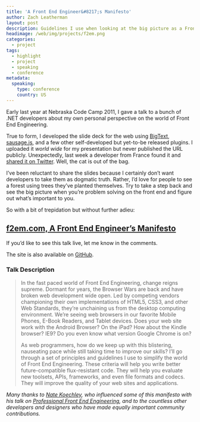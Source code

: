 ```yaml
---
title: 'A Front End Engineer&#8217;s Manifesto'
author: Zach Leatherman
layout: post
description: Guidelines I use when looking at the big picture as a Front End Web Developer.
headimage: /web/img/projects/f2em.png
categories:
  - project
tags:
  - highlight
  - project
  - speaking
  - conference
metadata:
  speaking:
    type: conference
    country: US
---
```


Early last year at Nebraska Code Camp 2011, I gave a talk to a bunch of .NET developers about my own personal perspective on the world of Front End Engineering.

True to form, I developed the slide deck for the web using [BigText][1], [sausage.js][2], and a few other self-developed but yet-to-be released plugins. I uploaded it *world wide* for my presentation but never published the URL publicly. Unexpectedly, last week a developer from France found it and [shared it on Twitter][3]. Well, the cat is out of the bag.

 [1]: /web/bigtext-makes-text-big/
 [2]: http://christophercliff.github.com/sausage/
 [3]: https://twitter.com/NumEricR/status/239298110701068288

I’ve been reluctant to share the slides because I certainly don’t want developers to take them as dogmatic truth. Rather, I’d love for people to see a forest using trees they’ve planted themselves. Try to take a step back and see the big picture when you’re problem solving on the front end and figure out what’s important to you.

So with a bit of trepidation but without further adieu:

## [f2em.com, A Front End Engineer’s Manifesto][4]

 [4]: http://f2em.com

If you’d like to see this talk live, let me know in the comments.

The site is also available on [GitHub][5].

 [5]: https://github.com/zachleat/f2em.com

### Talk Description

> In the fast paced world of Front End Engineering, change reigns supreme. Dormant for years, the Browser Wars are back and have broken web development wide open. Led by competing vendors championing their own implementations of HTML5, CSS3, and other Web Standards, they’re unchaining us from the desktop computing environment. We’re seeing web browsers in our favorite Mobile Phones, E-Book Readers, and Tablet devices. Does your web site work with the Android Browser? On the iPad? How about the Kindle browser? IE9? Do you even know what version Google Chrome is on?
> 
> As web programmers, how do we keep up with this blistering, nauseating pace while still taking time to improve our skills? I’ll go through a set of principles and guidelines I use to simplify the world of Front End Engineering. These criteria will help you write better future-compatible flux-resistant code. They will help you evaluate new toolsets, APIs, frameworks, and even file formats and codecs. They will improve the quality of your web sites and applications.

*Many thanks to [Nate Koechley][6], who influenced some of this manifesto with his talk on [Professional Front End Engineering][7], and to the countless other developers and designers who have made equally important community contributions.*

 [6]: http://twitter.com/natekoechley
 [7]: http://www.youtube.com/watch?v=B9n3Fy7rJmA
